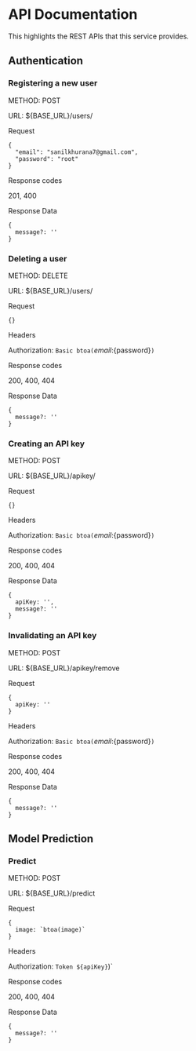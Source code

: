 # API Documentation
This highlights the REST APIs that this service provides.

## Authentication

### Registering a new user


METHOD: POST

URL:
${BASE_URL}/users/

Request
```
{
  "email": "sanilkhurana7@gmail.com",
  "password": "root"
}
```

Response codes

201, 400

Response Data

```
{
  message?: ''
}
```

### Deleting a user


METHOD: DELETE

URL:
${BASE_URL}/users/

Request
```
{}
```

Headers

Authorization: `Basic btoa(`${email}:${password}`)`

Response codes

200, 400, 404

Response Data

```
{
  message?: ''
}
```

### Creating an API key


METHOD: POST

URL:
${BASE_URL}/apikey/

Request
```
{}
```

Headers

Authorization: `Basic btoa(`${email}:${password}`)`

Response codes

200, 400, 404

Response Data

```
{
  apiKey: '',
  message?: ''
}
```

### Invalidating an API key

METHOD: POST

URL:
${BASE_URL}/apikey/remove

Request
```
{
  apiKey: ''
}
```

Headers

Authorization: `Basic btoa(`${email}:${password}`)`

Response codes

200, 400, 404

Response Data

```
{
  message?: ''
}
```

## Model Prediction

### Predict


METHOD: POST

URL:
${BASE_URL}/predict

Request
```
{
  image: `btoa(image)`
}
```

Headers

Authorization: `Token ${apiKey}`)`

Response codes

200, 400, 404

Response Data

```
{
  message?: ''
}
```